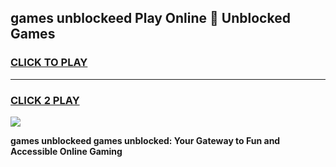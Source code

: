 
## games unblockeed Play Online 👋 Unblocked Games
<h3>
<a href="https://premium.freeplayer.one?title=games_unblockeed&ref=19F">CLICK TO PLAY</a></h3>
<hr>

<h3>
<a href="https://premium.freeplayer.one?title=games_unblockeed&ref=19F">CLICK 2 PLAY</a>
  
</h3>

<a href="https://premium.freeplayer.one?title=games_unblockeed&ref=19F"><img src="https://clearcache.store/games.png"></a>


**games unblockeed games unblocked: Your Gateway to Fun and Accessible Online Gaming**
